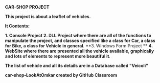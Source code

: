 **CAR-SHOP PROJECT**

**This project is about a leaflet of vehicles.**

**It Contents:**

**1. Console Project**
**2. DLL Project where there are all of the functions to manipulate the project, and classes specified like a class for Car, a class for Bike, a class for Vehicle in general.**
**3. Windows Form Project ** 
**4. WebSite where there are presented all the vehicle available, graphically and lots of elements to represent more beautiful it.**

**The list of vehicle and all its details are in a Database called "Veicoli"**



**car-shop-LookAtOmkar created by GitHub Classroom**
